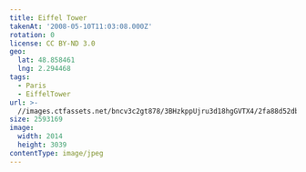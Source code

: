 ```yaml
---
title: Eiffel Tower
takenAt: '2008-05-10T11:03:08.000Z'
rotation: 0
license: CC BY-ND 3.0
geo:
  lat: 48.858461
  lng: 2.294468
tags:
  - Paris
  - EiffelTower
url: >-
  //images.ctfassets.net/bncv3c2gt878/3BHzkppUjru3d18hgGVTX4/2fa88d52dbca4f6528f13c63e0f4e0c6/eiffel-tower_4343152441_o
size: 2593169
image:
  width: 2014
  height: 3039
contentType: image/jpeg
---
```


